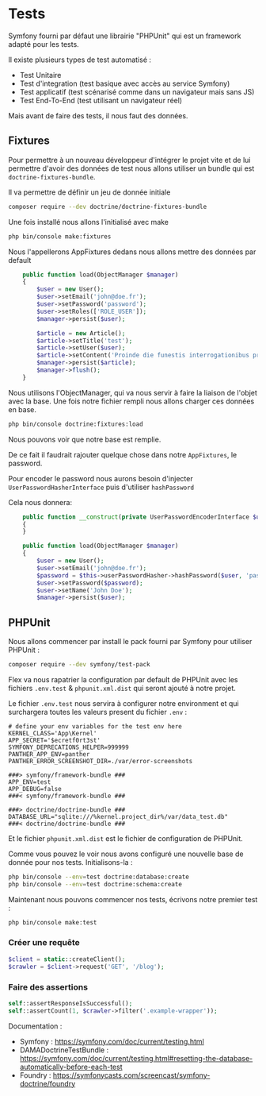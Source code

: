# Tests

Symfony fourni par défaut une librairie "PHPUnit" qui est un framework adapté pour les tests.

Il existe plusieurs types de test automatisé :
 - Test Unitaire
 - Test d'integration (test basique avec accès au service Symfony)
 - Test applicatif (test scénarisé comme dans un navigateur mais sans JS)
 - Test End-To-End (test utilisant un navigateur réel)

Mais avant de faire des tests, il nous faut des données.

## Fixtures

Pour permettre à un nouveau développeur d'intégrer le projet vite et de lui permettre d'avoir des données de test nous allons utiliser un bundle qui est `doctrine-fixtures-bundle`.

Il va permettre de définir un jeu de donnée initiale

```bash
composer require --dev doctrine/doctrine-fixtures-bundle
```
Une fois installé nous allons l'initialisé avec make

```bash
php bin/console make:fixtures
```

Nous l'appellerons AppFixtures dedans nous allons mettre des données par default

```php
    public function load(ObjectManager $manager)
    {
        $user = new User();
        $user->setEmail('john@doe.fr');
        $user->setPassword('password');
        $user->setRoles(['ROLE_USER']);
        $manager->persist($user);

        $article = new Article();
        $article->setTitle('test');
        $article->setUser($user);
        $article->setContent('Proinde die funestis interrogationibus praestituto imaginarius iudex equitum resedit magister adhibitis aliis iam quae essent agenda praedoctis, et adsistebant hinc inde notarii, quid quaesitum esset, quidve responsum, cursim ad Caesarem perferentes, cuius imperio truci, stimulis reginae exsertantis aurem subinde per aulaeum, nec diluere obiecta permissi nec defensi periere conplures.');
        $manager->persist($article);
        $manager->flush();
    }
```

Nous utilisons l'ObjectManager, qui va nous servir à faire la liaison de l'objet avec la base.
Une fois notre fichier rempli nous allons charger ces données en base.

```bash
php bin/console doctrine:fixtures:load
```

Nous pouvons voir que notre base est remplie.

De ce fait il faudrait rajouter quelque chose dans notre `AppFixtures`, le password.

Pour encoder le password nous aurons besoin d'injecter `UserPasswordHasherInterface` puis d'utiliser `hashPassword`

Cela nous donnera:

```php
	public function __construct(private UserPasswordEncoderInterface $userPasswordHasher)
    {
    }

    public function load(ObjectManager $manager)
    {
        $user = new User();
        $user->setEmail('john@doe.fr');
        $password = $this->userPasswordHasher->hashPassword($user, 'password');
        $user->setPassword($password);
        $user->setName('John Doe');
        $manager->persist($user);
```

## PHPUnit

Nous allons commencer par install le pack fourni par Symfony pour utiliser PHPUnit :

```bash
composer require --dev symfony/test-pack
```

Flex va nous rapatrier la configuration par default de PHPUnit avec les fichiers `.env.test` & `phpunit.xml.dist` qui seront ajouté à notre projet.

Le fichier `.env.test` nous servira à configurer notre environment et qui surchargera toutes les valeurs present du fichier `.env` :

```text
# define your env variables for the test env here
KERNEL_CLASS='App\Kernel'
APP_SECRET='$ecretf0rt3st'
SYMFONY_DEPRECATIONS_HELPER=999999
PANTHER_APP_ENV=panther
PANTHER_ERROR_SCREENSHOT_DIR=./var/error-screenshots

###> symfony/framework-bundle ###
APP_ENV=test
APP_DEBUG=false
###< symfony/framework-bundle ###

###> doctrine/doctrine-bundle ###
DATABASE_URL="sqlite:///%kernel.project_dir%/var/data_test.db"
###< doctrine/doctrine-bundle ###
```

Et le fichier `phpunit.xml.dist` est le fichier de configuration de PHPUnit.

Comme vous pouvez le voir nous avons configuré une nouvelle base de donnée pour nos tests. Initialisons-la :
```bash
php bin/console --env=test doctrine:database:create
php bin/console --env=test doctrine:schema:create
```

Maintenant nous pouvons commencer nos tests, écrivons notre premier test :
```bash
php bin/console make:test
```

### Créer une requête
```php
$client = static::createClient();
$crawler = $client->request('GET', '/blog');
```

### Faire des assertions
```php
self::assertResponseIsSuccessful();
self::assertCount(1, $crawler->filter('.example-wrapper'));
```

Documentation : 
 - Symfony : https://symfony.com/doc/current/testing.html
 - DAMADoctrineTestBundle : https://symfony.com/doc/current/testing.html#resetting-the-database-automatically-before-each-test
 - Foundry : https://symfonycasts.com/screencast/symfony-doctrine/foundry
